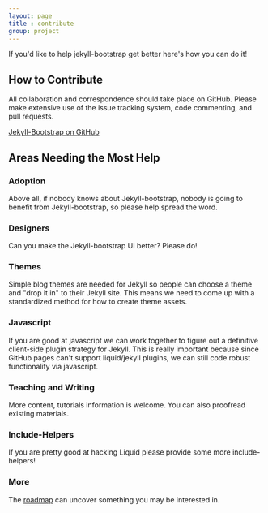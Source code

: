 ```yaml
---
layout: page
title : contribute
group: project
---
```


If you'd like to help jekyll-bootstrap get better here's how you can do it!

## How to Contribute 

All collaboration and correspondence should take place on GitHub. Please make 
extensive use of the issue tracking system, code commenting, and pull requests.

[Jekyll-Bootstrap on GitHub](https://github.com/plusjade/jekyll-bootstrap)


## Areas Needing the Most Help

### Adoption

Above all, if nobody knows about Jekyll-bootstrap, nobody is going to benefit from Jekyll-bootstrap,
so please help spread the word.

### Designers

Can you make the Jekyll-bootstrap UI better? Please do!

### Themes

Simple blog themes are needed for Jekyll so people can choose a theme and "drop it in" to their Jekyll site.
This means we need to come up with a standardized method for how to create theme assets.
  
### Javascript

If you are good at javascript we can work together to figure out a definitive client-side plugin strategy for Jekyll.
This is really important because since GitHub pages can't support liquid/jekyll plugins, we can still code robust 
functionality via javascript.
  
### Teaching and Writing  

More content, tutorials information is welcome. You can also proofread existing materials.    

### Include-Helpers

If you are pretty good at hacking Liquid please provide some more include-helpers!
    
### More

The [roadmap](/project/roadmap.html) can uncover something you may be interested in.

